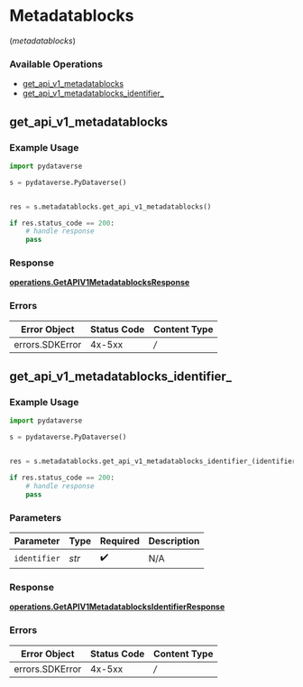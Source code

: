 # Metadatablocks
(*metadatablocks*)

### Available Operations

* [get_api_v1_metadatablocks](#get_api_v1_metadatablocks)
* [get_api_v1_metadatablocks_identifier_](#get_api_v1_metadatablocks_identifier_)

## get_api_v1_metadatablocks

### Example Usage

```python
import pydataverse

s = pydataverse.PyDataverse()


res = s.metadatablocks.get_api_v1_metadatablocks()

if res.status_code == 200:
    # handle response
    pass
```


### Response

**[operations.GetAPIV1MetadatablocksResponse](../../models/operations/getapiv1metadatablocksresponse.md)**
### Errors

| Error Object    | Status Code     | Content Type    |
| --------------- | --------------- | --------------- |
| errors.SDKError | 4x-5xx          | */*             |

## get_api_v1_metadatablocks_identifier_

### Example Usage

```python
import pydataverse

s = pydataverse.PyDataverse()


res = s.metadatablocks.get_api_v1_metadatablocks_identifier_(identifier='<value>')

if res.status_code == 200:
    # handle response
    pass
```

### Parameters

| Parameter          | Type               | Required           | Description        |
| ------------------ | ------------------ | ------------------ | ------------------ |
| `identifier`       | *str*              | :heavy_check_mark: | N/A                |


### Response

**[operations.GetAPIV1MetadatablocksIdentifierResponse](../../models/operations/getapiv1metadatablocksidentifierresponse.md)**
### Errors

| Error Object    | Status Code     | Content Type    |
| --------------- | --------------- | --------------- |
| errors.SDKError | 4x-5xx          | */*             |
